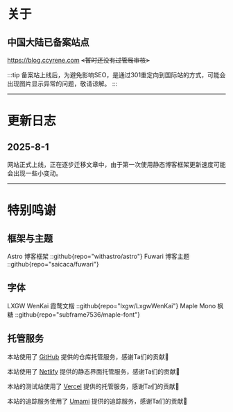 # 关于

## 中国大陆已备案站点
https://blog.ccyrene.com ~~<暂时还没有过管局审核>~~

:::tip
备案站上线后，为避免影响SEO，是通过301重定向到国际站的方式，可能会出现图片显示异常的问题，敬请谅解。
:::

---

# 更新日志

## 2025-8-1 
网站正式上线，正在逐步迁移文章中，由于第一次使用静态博客框架更新速度可能会出现一些小变动。

---

# 特别鸣谢

## 框架与主题
Astro 博客框架
::github{repo="withastro/astro"}
Fuwari 博客主题
::github{repo="saicaca/fuwari"}

## 字体
LXGW WenKai 霞鹜文楷
::github{repo="lxgw/LxgwWenKai"}
Maple Mono 枫糖
::github{repo="subframe7536/maple-font"}

## 托管服务
本站使用了 <a href="https://github.com/">GitHub</a> 提供的仓库托管服务，感谢Ta们的贡献🙏

本站使用了 <a href="https://www.netlify.com/">Netlify</a> 提供的静态界面托管服务，感谢Ta们的贡献🙏

本站的测试站使用了 <a href="https://vercel.com/">Vercel</a> 提供的托管服务，感谢Ta们的贡献🙏

本站的追踪服务使用了 <a href="https://umami.is/">Umami</a> 提供的追踪服务，感谢Ta们的贡献🙏
